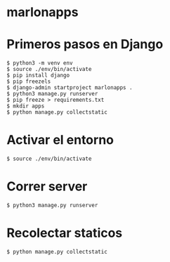 # marlonapps

# Primeros pasos en Django
```
$ python3 -m venv env
$ source ./env/bin/activate
$ pip install django
$ pip freezels
$ django-admin startproject marlonapps .
$ python3 manage.py runserver
$ pip freeze > requirements.txt
$ mkdir apps
$ python manage.py collectstatic
```

# Activar el entorno
```
$ source ./env/bin/activate
```

# Correr server
```
$ python3 manage.py runserver
```

# Recolectar staticos
```
$ python manage.py collectstatic
```
